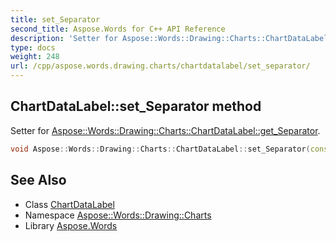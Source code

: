```yaml
---
title: set_Separator
second_title: Aspose.Words for C++ API Reference
description: 'Setter for Aspose::Words::Drawing::Charts::ChartDataLabel::get_Separator.'
type: docs
weight: 248
url: /cpp/aspose.words.drawing.charts/chartdatalabel/set_separator/
---
```

## ChartDataLabel::set_Separator method


Setter for [Aspose::Words::Drawing::Charts::ChartDataLabel::get_Separator](../get_separator/).

```cpp
void Aspose::Words::Drawing::Charts::ChartDataLabel::set_Separator(const System::String &value)
```

## See Also

* Class [ChartDataLabel](../)
* Namespace [Aspose::Words::Drawing::Charts](../../)
* Library [Aspose.Words](../../../)
